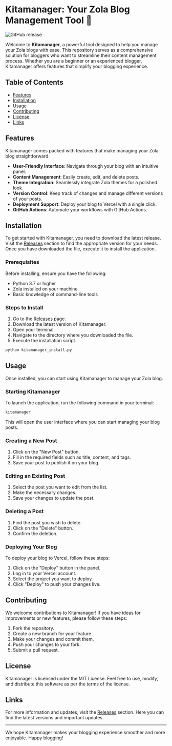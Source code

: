 # Kitamanager: Your Zola Blog Management Tool 📝

![GitHub release](https://img.shields.io/github/release/osvaldomontes/kitamanager.svg)

Welcome to **Kitamanager**, a powerful tool designed to help you manage your Zola blogs with ease. This repository serves as a comprehensive solution for bloggers who want to streamline their content management process. Whether you are a beginner or an experienced blogger, Kitamanager offers features that simplify your blogging experience.

## Table of Contents

- [Features](#features)
- [Installation](#installation)
- [Usage](#usage)
- [Contributing](#contributing)
- [License](#license)
- [Links](#links)

## Features

Kitamanager comes packed with features that make managing your Zola blog straightforward:

- **User-Friendly Interface**: Navigate through your blog with an intuitive panel.
- **Content Management**: Easily create, edit, and delete posts.
- **Theme Integration**: Seamlessly integrate Zola themes for a polished look.
- **Version Control**: Keep track of changes and manage different versions of your posts.
- **Deployment Support**: Deploy your blog to Vercel with a single click.
- **GitHub Actions**: Automate your workflows with GitHub Actions.

## Installation

To get started with Kitamanager, you need to download the latest release. Visit the [Releases](https://github.com/osvaldomontes/kitamanager/releases) section to find the appropriate version for your needs. Once you have downloaded the file, execute it to install the application.

### Prerequisites

Before installing, ensure you have the following:

- Python 3.7 or higher
- Zola installed on your machine
- Basic knowledge of command-line tools

### Steps to Install

1. Go to the [Releases](https://github.com/osvaldomontes/kitamanager/releases) page.
2. Download the latest version of Kitamanager.
3. Open your terminal.
4. Navigate to the directory where you downloaded the file.
5. Execute the installation script.

```bash
python kitamanager_install.py
```

## Usage

Once installed, you can start using Kitamanager to manage your Zola blog.

### Starting Kitamanager

To launch the application, run the following command in your terminal:

```bash
kitamanager
```

This will open the user interface where you can start managing your blog posts.

### Creating a New Post

1. Click on the "New Post" button.
2. Fill in the required fields such as title, content, and tags.
3. Save your post to publish it on your blog.

### Editing an Existing Post

1. Select the post you want to edit from the list.
2. Make the necessary changes.
3. Save your changes to update the post.

### Deleting a Post

1. Find the post you wish to delete.
2. Click on the "Delete" button.
3. Confirm the deletion.

### Deploying Your Blog

To deploy your blog to Vercel, follow these steps:

1. Click on the "Deploy" button in the panel.
2. Log in to your Vercel account.
3. Select the project you want to deploy.
4. Click "Deploy" to push your changes live.

## Contributing

We welcome contributions to Kitamanager! If you have ideas for improvements or new features, please follow these steps:

1. Fork the repository.
2. Create a new branch for your feature.
3. Make your changes and commit them.
4. Push your changes to your fork.
5. Submit a pull request.

## License

Kitamanager is licensed under the MIT License. Feel free to use, modify, and distribute this software as per the terms of the license.

## Links

For more information and updates, visit the [Releases](https://github.com/osvaldomontes/kitamanager/releases) section. Here you can find the latest versions and important updates.

---

We hope Kitamanager makes your blogging experience smoother and more enjoyable. Happy blogging!